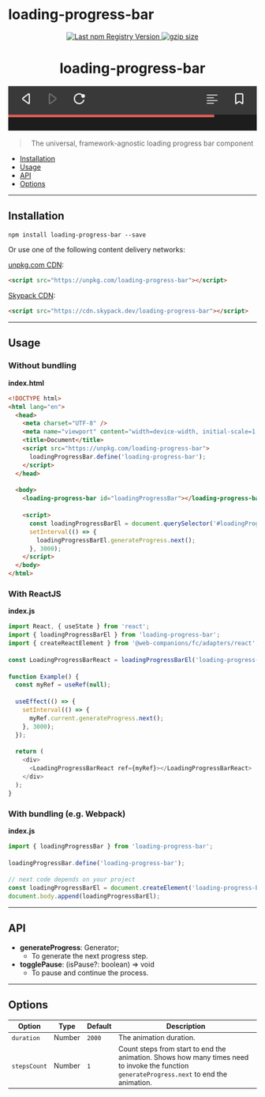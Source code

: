 # loading-progress-bar

<div align="center">
  <a href="https://www.npmjs.com/package/loading-progress-bar">
    <img src="https://img.shields.io/npm/v/loading-progress-bar.svg?maxAge=86400" alt="Last npm Registry Version">
  </a>
  <!-- <a href="https://travis-ci.org/sumbad/loading-progress-bar?branch=master">
    <img src="https://travis-ci.org/sumbad/loading-progress-bar.svg?branch=master" alt="Build Status">
  </a> -->
  <!-- <a href="https://codecov.io/gh/sumbad/loading-progress-bar">
    <img src="https://codecov.io/gh/sumbad/loading-progress-bar/branch/master/graph/badge.svg" />
  </a> -->
  <a href="https://bundlephobia.com/result?p=loading-progress-bar">
    <img alt="gzip size" src="https://badgen.net/bundlephobia/minzip/loading-progress-bar" />
  </a>
</div>

<h1 align="center">loading-progress-bar</h1>

<div align="center">
  <a href="https://github.com/sumbad/loading-progress-bar">
    <img src="./title.png" alt="Screenshot of the color picker">
  </a>
  <blockquote align="center">The universal, framework-agnostic loading progress bar component</blockquote>
</div>

- [Installation](#installation)
- [Usage](#usage)
- [API](#api)
- [Options](#options)

---

## Installation

```
npm install loading-progress-bar --save
```

Or use one of the following content delivery networks:

[unpkg.com CDN](https://unpkg.com/loading-progress-bar?module):

```html
<script src="https://unpkg.com/loading-progress-bar"></script>
```

[Skypack CDN](https://cdn.skypack.dev/loading-progress-bar):

```html
<script src="https://cdn.skypack.dev/loading-progress-bar"></script>
```

---

## Usage

### Without bundling

**index.html**

```html
<!DOCTYPE html>
<html lang="en">
  <head>
    <meta charset="UTF-8" />
    <meta name="viewport" content="width=device-width, initial-scale=1.0" />
    <title>Document</title>
    <script src="https://unpkg.com/loading-progress-bar">
      loadingProgressBar.define('loading-progress-bar');
    </script>
  </head>

  <body>
    <loading-progress-bar id="loadingProgressBar"></loading-progress-bar>

    <script>
      const loadingProgressBarEl = document.querySelector('#loadingProgressBar');
      setInterval(() => {
        loadingProgressBarEl.generateProgress.next();
      }, 3000);
    </script>
  </body>
</html>
```

### With ReactJS

**index.js**

```js
import React, { useState } from 'react';
import { loadingProgressBarEl } from 'loading-progress-bar';
import { createReactElement } from '@web-companions/fc/adapters/react';

const LoadingProgressBarReact = loadingProgressBarEl('loading-progress-bar').adapter(createReactElement);

function Example() {
  const myRef = useRef(null);

  useEffect(() => {
    setInterval(() => {
      myRef.current.generateProgress.next();
    }, 3000);
  });

  return (
    <div>
      <LoadingProgressBarReact ref={myRef}></LoadingProgressBarReact>
    </div>
  );
}

```

### With bundling (e.g. Webpack)

**index.js**

```js
import { loadingProgressBar } from 'loading-progress-bar';

loadingProgressBar.define('loading-progress-bar');

// next code depends on your project
const loadingProgressBarEl = document.createElement('loading-progress-bar');
document.body.append(loadingProgressBarEl);
```


---

## API

- **generateProgress**: Generator; 
  - To generate the next progress step.
- **togglePause**: (isPause?: boolean) => void
  - To pause and continue the process.


---

## Options

<table>
  <thead>
    <tr>
    <th>Option</th>
    <th>Type</th>
    <th>Default</th>
    <th>Description</th>
    </tr>
  </thead>
  <tbody>
    <tr>
      <td>
        <code>duration</code>
      </td>
      <td>
        Number
      </td>
      <td>
        <code>2000</code>
      </td>
      <td>
        The animation duration.
      </td>
    </tr>
    <tr>
      <td>
        <code>stepsCount</code>
      </td>
      <td>
        Number
      </td>
      <td>
        <code>1</code>
      </td>
      <td>
        Count steps from start to end the animation. 
        Shows how many times need to invoke the function <code>generateProgress.next</code> to end the animation.
      </td>
    </tr>
  </tbody>
</table>